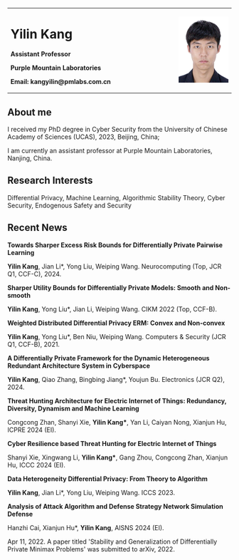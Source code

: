 <table border="0">
  <tr>
    <td width="75%">
      <h1>Yilin Kang</h1>
      <p><b>Assistant Professor</b></p>
      <p><b>Purple Mountain Laboratories</b></p>
      <p><b>Email: kangyilin@pmlabs.com.cn</b></p>
    </td>
    <td width="25%">
      <img src="/photof.jpg" width="100%">
    </td>
  </tr>
</table>

## About me
I received my PhD degree in Cyber Security from the University of Chinese Academy of Sciences (UCAS), 2023, Beijing, China;

I am currently an assistant professor at Purple Mountain Laboratories, Nanjing, China.

## Research Interests
Differential Privacy, Machine Learning, Algorithmic Stability Theory, Cyber Security, Endogenous Safety and Security

## Recent News
**Towards Sharper Excess Risk Bounds for Differentially Private Pairwise Learning**

**Yilin Kang**, Jian Li*, Yong Liu, Weiping Wang. Neurocomputing (Top, JCR Q1, CCF-C), 2024.

**Sharper Utility Bounds for Differentially Private Models: Smooth and Non-smooth**

**Yilin Kang**, Yong Liu*, Jian Li, Weiping Wang. CIKM 2022 (Top, CCF-B).

**Weighted Distributed Differential Privacy ERM: Convex and Non-convex**  

**Yilin Kang**, Yong Liu*, Ben Niu, Weiping Wang. Computers & Security (JCR Q1, CCF-B), 2021.

**A Differentially Private Framework for the Dynamic Heterogeneous Redundant Architecture System in Cyberspace**

**Yilin Kang**, Qiao Zhang, Bingbing Jiang*, Youjun Bu.  Electronics (JCR Q2), 2024.

**Threat Hunting Architecture for Electric Internet of Things: Redundancy, Diversity, Dynamism and Machine Learning**

Congcong Zhan, Shanyi Xie, **Yilin Kang\***, Yan Li, Caiyan Nong, Xianjun Hu, ICPRE 2024 (EI).

**Cyber Resilience based Threat Hunting for Electric Internet of Things**

Shanyi Xie, Xingwang Li, **Yilin Kang\***, Gang Zhou, Congcong Zhan, Xianjun Hu, ICCC 2024 (EI).

**Data Heterogeneity Differential Privacy: From Theory to Algorithm**

**Yilin Kang**, Jian Li*, Yong Liu, Weiping Wang. ICCS 2023.

**Analysis of Attack Algorithm and Defense Strategy Network Simulation Defense**

Hanzhi Cai, Xianjun Hu*, **Yilin Kang**, AISNS 2024 (EI).


Apr 11, 2022. A paper titled 'Stability and Generalization of Differentially Private Minimax Problems' was submitted to arXiv, 2022.
